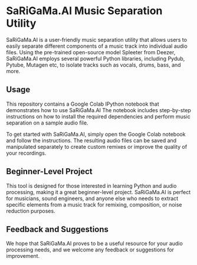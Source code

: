 # SaRiGaMa.AI Music Separation Utility

SaRiGaMa.AI is a user-friendly music separation utility that allows users to easily separate different components of a music track into individual audio files. Using the pre-trained open-source model Spleeter from Deezer, SaRiGaMa.AI employs several powerful Python libraries, including Pydub, Pytube, Mutagen etc, to isolate tracks such as vocals, drums, bass, and more.

## Usage

This repository contains a Google Colab IPython notebook that demonstrates how to use SaRiGaMa.AI The notebook includes step-by-step instructions on how to install the required dependencies and perform music separation on a sample audio file.

To get started with SaRiGaMa.AI, simply open the Google Colab notebook and follow the instructions. The resulting audio files can be saved and manipulated separately to create custom remixes or improve the quality of your recordings.

## Beginner-Level Project

This tool is designed for those interested in learning Python and audio processing, making it a great beginner-level project. SaRiGaMa.AI is perfect for musicians, sound engineers, and anyone else who needs to extract specific elements from a music track for remixing, composition, or noise reduction purposes.

## Feedback and Suggestions

We hope that SaRiGaMa.AI proves to be a useful resource for your audio processing needs, and we welcome any feedback or suggestions for improvement.
